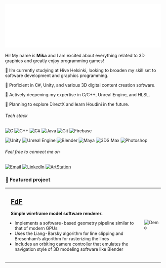 <img src="doc/Untitled6.gif" alt="Demo" width="724" height="141"/>

Hi! My name is **Mika** and I am excited about everything related to 3D graphics and greatly enjoy programming games!

🌱 I’m currently studying at Hive Helsinki, looking to broaden my skill set to software development and graphics programming.

💎 Proficient in C#, Unity, and various 3D digital content creation software.

📌 Actively deepening my expertise in C/C++, Unreal Engine, and HLSL.

🧩 Planning to explore DirectX and learn Houdini in the future.

###### Tech stack

<p>
  <img src="https://cdn.jsdelivr.net/gh/devicons/devicon@latest/icons/c/c-line.svg" alt="C" width="40" height="40"/>
  <img src="https://cdn.jsdelivr.net/gh/devicons/devicon@latest/icons/cplusplus/cplusplus-original.svg" alt="C++" width="40" height="40"/>
  <img src="https://cdn.jsdelivr.net/gh/devicons/devicon@latest/icons/csharp/csharp-original.svg" alt="C#" width="40" height="40"/>
  <img src="https://cdn.jsdelivr.net/gh/devicons/devicon@latest/icons/java/java-original.svg" alt="Java" width="40" height="40"/>
  <img src="https://cdn.jsdelivr.net/gh/devicons/devicon@latest/icons/git/git-original.svg" alt="Git" width="40" height="40"/>
  <img src="https://cdn.jsdelivr.net/gh/devicons/devicon@latest/icons/firebase/firebase-original.svg" alt="Firebase" width="40" height="40"/>
</p>

<p>
  <img src="https://cdn.jsdelivr.net/gh/devicons/devicon@latest/icons/unity/unity-original.svg" alt="Unity" width="40" height="40"/>
  <img src="https://cdn.jsdelivr.net/gh/devicons/devicon@latest/icons/unrealengine/unrealengine-original.svg" alt="Unreal Engine" width="40" height="40"/>
  <img src="https://cdn.jsdelivr.net/gh/devicons/devicon@latest/icons/blender/blender-original.svg" alt="Blender" width="40" height="40"/>
  <img src="https://cdn.jsdelivr.net/gh/devicons/devicon@latest/icons/maya/maya-original.svg" alt="Maya" width="40" height="40"/>
  <img src="https://cdn.jsdelivr.net/gh/devicons/devicon@latest/icons/threedsmax/threedsmax-original.svg" alt="3DS Max" width="40" height="40"/>
  <img src="https://cdn.jsdelivr.net/gh/devicons/devicon@latest/icons/photoshop/photoshop-original.svg" alt="Photoshop" width="40" height="40"/>
</p>

###### Feel free to connect me on

[![Email](https://img.shields.io/badge/Gmail-red?style=for-the-badge&logo=gmail&logoColor=white)](mailto:mika.ylipentti@gmail.com)
[![LinkedIn](https://img.shields.io/badge/Linkedin-blue?style=for-the-badge&logo=LinkedIn&logoColor=white)](https://www.linkedin.com/in/mika-yli-pentti/)
[![ArtStation](https://img.shields.io/badge/ArtStation-%23202020?style=for-the-badge&logo=artstation&logoColor=%2300a8ff)](https://www.artstation.com/mikaylipentti)


### 🚀 Featured project

<table>
<tr>
<td>

## &nbsp;&nbsp;[FdF](https://github.com/mordori/FdF)

**&nbsp;&nbsp;&nbsp;Simple wireframe model software renderer.**
- Implements a software-based geometry pipeline similar to that of modern GPUs
- Uses the Liang-Barsky algorithm for line clipping and Bresenham’s algorithm for rasterizing the lines
- Includes an orbiting camera controller that emulates the navigation style of 3D modeling software like Blender

<br>

</td>
<td>

<img src="doc/42.gif" alt="Demo" width="300"/>

</td>
</tr>
</table>
